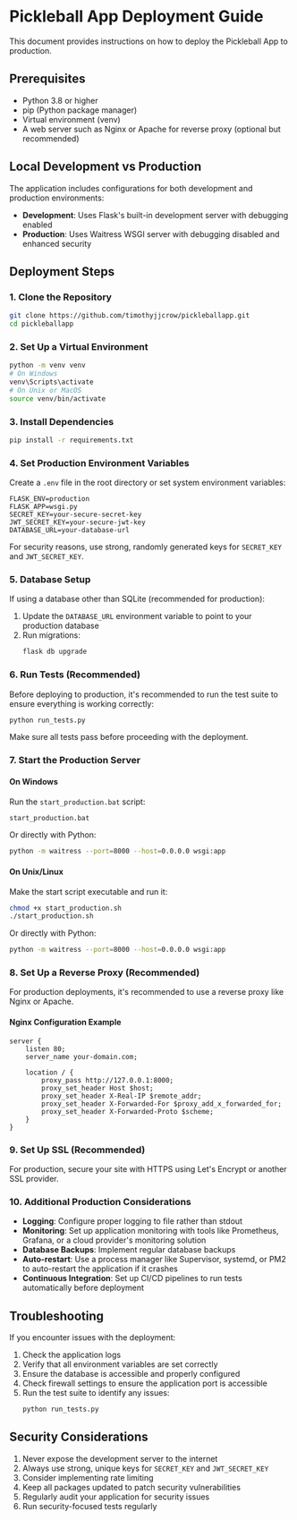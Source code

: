 # Pickleball App Deployment Guide

This document provides instructions on how to deploy the Pickleball App to production.

## Prerequisites

- Python 3.8 or higher
- pip (Python package manager)
- Virtual environment (venv)
- A web server such as Nginx or Apache for reverse proxy (optional but recommended)

## Local Development vs Production

The application includes configurations for both development and production environments:

- **Development**: Uses Flask's built-in development server with debugging enabled
- **Production**: Uses Waitress WSGI server with debugging disabled and enhanced security

## Deployment Steps

### 1. Clone the Repository

```bash
git clone https://github.com/timothyjjcrow/pickleballapp.git
cd pickleballapp
```

### 2. Set Up a Virtual Environment

```bash
python -m venv venv
# On Windows
venv\Scripts\activate
# On Unix or MacOS
source venv/bin/activate
```

### 3. Install Dependencies

```bash
pip install -r requirements.txt
```

### 4. Set Production Environment Variables

Create a `.env` file in the root directory or set system environment variables:

```
FLASK_ENV=production
FLASK_APP=wsgi.py
SECRET_KEY=your-secure-secret-key
JWT_SECRET_KEY=your-secure-jwt-key
DATABASE_URL=your-database-url
```

For security reasons, use strong, randomly generated keys for `SECRET_KEY` and `JWT_SECRET_KEY`.

### 5. Database Setup

If using a database other than SQLite (recommended for production):

1. Update the `DATABASE_URL` environment variable to point to your production database
2. Run migrations:
   ```bash
   flask db upgrade
   ```

### 6. Run Tests (Recommended)

Before deploying to production, it's recommended to run the test suite to ensure everything is working correctly:

```bash
python run_tests.py
```

Make sure all tests pass before proceeding with the deployment.

### 7. Start the Production Server

#### On Windows

Run the `start_production.bat` script:

```bash
start_production.bat
```

Or directly with Python:

```bash
python -m waitress --port=8000 --host=0.0.0.0 wsgi:app
```

#### On Unix/Linux

Make the start script executable and run it:

```bash
chmod +x start_production.sh
./start_production.sh
```

Or directly with Python:

```bash
python -m waitress --port=8000 --host=0.0.0.0 wsgi:app
```

### 8. Set Up a Reverse Proxy (Recommended)

For production deployments, it's recommended to use a reverse proxy like Nginx or Apache.

#### Nginx Configuration Example

```nginx
server {
    listen 80;
    server_name your-domain.com;

    location / {
        proxy_pass http://127.0.0.1:8000;
        proxy_set_header Host $host;
        proxy_set_header X-Real-IP $remote_addr;
        proxy_set_header X-Forwarded-For $proxy_add_x_forwarded_for;
        proxy_set_header X-Forwarded-Proto $scheme;
    }
}
```

### 9. Set Up SSL (Recommended)

For production, secure your site with HTTPS using Let's Encrypt or another SSL provider.

### 10. Additional Production Considerations

- **Logging**: Configure proper logging to file rather than stdout
- **Monitoring**: Set up application monitoring with tools like Prometheus, Grafana, or a cloud provider's monitoring solution
- **Database Backups**: Implement regular database backups
- **Auto-restart**: Use a process manager like Supervisor, systemd, or PM2 to auto-restart the application if it crashes
- **Continuous Integration**: Set up CI/CD pipelines to run tests automatically before deployment

## Troubleshooting

If you encounter issues with the deployment:

1. Check the application logs
2. Verify that all environment variables are set correctly
3. Ensure the database is accessible and properly configured
4. Check firewall settings to ensure the application port is accessible
5. Run the test suite to identify any issues:
   ```bash
   python run_tests.py
   ```

## Security Considerations

1. Never expose the development server to the internet
2. Always use strong, unique keys for `SECRET_KEY` and `JWT_SECRET_KEY`
3. Consider implementing rate limiting
4. Keep all packages updated to patch security vulnerabilities
5. Regularly audit your application for security issues
6. Run security-focused tests regularly
